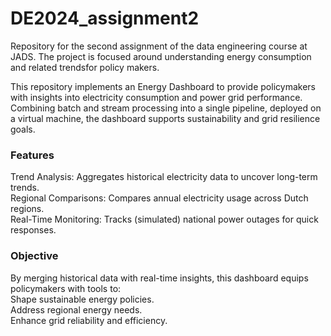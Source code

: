 # DE2024_assignment2
Repository for the second assignment of the data engineering course at JADS. The project is focused around understanding energy consumption and related trendsfor policy makers.

This repository implements an Energy Dashboard to provide policymakers with insights into electricity consumption and power grid performance. Combining batch and stream processing into a single pipeline, deployed on a virtual machine, the dashboard supports sustainability and grid resilience goals.

### Features
Trend Analysis: Aggregates historical electricity data to uncover long-term trends.  
Regional Comparisons: Compares annual electricity usage across Dutch regions.  
Real-Time Monitoring: Tracks (simulated) national power outages for quick responses.

### Objective
By merging historical data with real-time insights, this dashboard equips policymakers with tools to:  
Shape sustainable energy policies.  
Address regional energy needs.  
Enhance grid reliability and efficiency.
